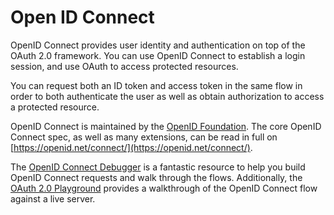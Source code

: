 # Open ID Connect

OpenID Connect provides user identity and authentication on top of the OAuth 2.0 framework. You can use OpenID Connect to establish a login session, and use OAuth to access protected resources.

You can request both an ID token and access token in the same flow in order to both authenticate the user as well as obtain authorization to access a protected resource.

OpenID Connect is maintained by the [OpenID Foundation](https://openid.net). The core OpenID Connect spec, as well as many extensions, can be read in full on [https://openid.net/connect/](https://openid.net/connect/).

The [OpenID Connect Debugger](https://oidcdebugger.com) is a fantastic resource to help you build OpenID Connect requests and walk through the flows. Additionally, the [OAuth 2.0 Playground](https://www.oauth.com/playground/) provides a walkthrough of the OpenID Connect flow against a live server.
